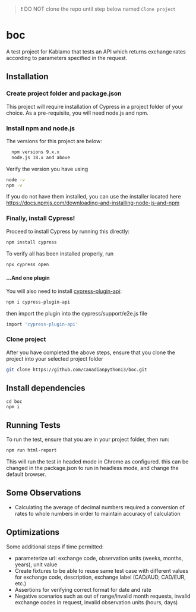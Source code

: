 > ❗️ DO NOT clone the repo until step below named `Clone project`

# boc

A test project for Kablamo that tests an API which returns exchange rates according to parameters specified in the request.


## Installation

### Create project folder and package.json

This project will require installation of Cypress in a project folder of your choice. As a pre-requisite, you will need node.js and npm. 

### Install npm and node.js

The versions for this project are below:

```bash
  npm versions 9.x.x
  node.js 18.x and above
```

Verify the version you have using 
```bash 
node -v
npm -v
```
If you do not have them installed, you can use the installer located here https://docs.npmjs.com/downloading-and-installing-node-js-and-npm

### Finally, install Cypress!

Proceed to install Cypress by running this directly:
```bash
npm install cypress
```
To verify all has been installed properly, run 
```bash
npx cypress open
```
#### ...And one plugin
You will also need to install [cypress-plugin-api](https://github.com/filiphric/cypress-plugin-api): 

```bash
npm i cypress-plugin-api
```
then import the plugin into the cypress/support/e2e.js file
```bash 
import 'cypress-plugin-api'
```

### Clone project

After you have completed the above steps, ensure that you clone the project into your selected project folder

```bash
git clone https://github.com/canadianpython13/boc.git
```

## Install dependencies 

```
cd boc
npm i
```

## Running Tests

To run the test, ensure that you are in your project folder, then run:

```bash
npm run html-report
```
This will run the test in headed mode in Chrome as configured. this can be changed in the package.json to run in headless mode, and change the default browser.

## Some Observations

- Calculating the average of decimal numbers required a conversion of rates to whole numbers in order to maintain accuracy of calculation


## Optimizations

Some additional steps if time permitted:

* parameterize url: exchange code, observation units (weeks, months, years), unit value
* Create fixtures to be able to reuse same test case with different values for exchange code, description, exchange label (CAD/AUD, CAD/EUR, etc.)
* Assertions for verifying correct format for date and rate
* Negative scenarios such as out of range/invalid month requests, invalid exchange codes in request, invalid observation units (hours, days)
